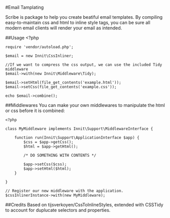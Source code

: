 
#Email Tamplating

Scribe is package to help you create beatiful email templates. By compiling easy-to-maintain css and html to inline style tags, you can be sure all modern email clients will render your email as intended.

##Usage
	<?php

	require 'vendor/autoload.php';

	$email = new Innit\CssInliner;

	//If we want to compress the css output, we can use the included Tidy middleware
	$email->with(new Innit\Middleware\Tidy);

	$email->setHtml(file_get_contents('example.html'));
	$email->setCss(file_get_contents('example.css'));

	echo $email->combine();


##Middlewares
You can make your own middlewares to manipulate the html or css before it is combined:

	<?php

	class MyMiddleware implements Innit\Support\MiddlewareInterface {

		function run(Innit\Support\ApplicationInterface $app) {
			$css = $app->getCss();
			$html = $app->getHtml();

			/* DO SOMETHING WITH CONTENTS */

			$app->setCss($css);
			$app->setHtml($html);
		}

	}

	// Register our new middleware with the application.
	$cssInlinerInstance->with(new MyMiddleware);

##Credits
Based on tijsverkoyen/CssToInlineStyles, extended with CSSTidy to account for duplucate selectors and properties.
